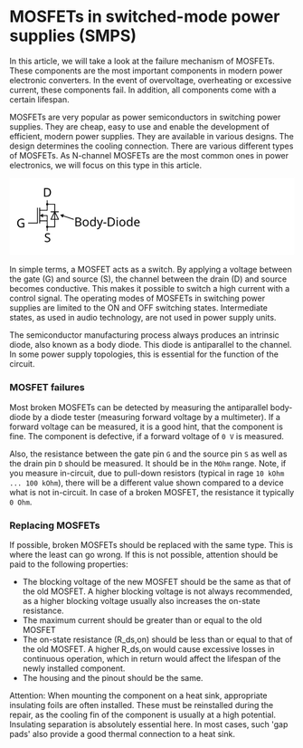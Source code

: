 # MOSFETs in switched-mode power supplies (SMPS)
In this article, we will take a look at the failure mechanism of MOSFETs. These components are the most important components in modern power electronic converters. In the event of overvoltage, overheating or excessive current, these components fail. In addition, all components come with a certain lifespan.

MOSFETs are very popular as power semiconductors in switching power supplies. They are cheap, easy to use and enable the development of efficient, modern power supplies. They are available in various designs. The design determines the cooling connection. There are various different types of MOSFETs. As N-channel MOSFETs are the most common ones in power electronics, we will focus on this type in this article.

![](figures/MOSFET.png)

In simple terms, a MOSFET acts as a switch. By applying a voltage between the gate (G) and source (S), the channel between the drain (D) and source becomes conductive. This makes it possible to switch a high current with a control signal. The operating modes of MOSFETs in switching power supplies are limited to the ON and OFF switching states. Intermediate states, as used in audio technology, are not used in power supply units. 

The semiconductor manufacturing process always produces an intrinsic diode, also known as a body diode. This diode is antiparallel to the channel. In some power supply topologies, this is essential for the function of the circuit. 

### MOSFET failures 
Most broken MOSFETs can be detected by measuring the antiparallel body-diode by a diode tester (measuring forward voltage by a multimeter). If a forward voltage can be measured, it is a good hint, that the component is fine. The component is defective, if a forward voltage of `0 V` is measured.

Also,  the resistance between the gate pin `G` and the source pin `S` as well as the drain pin `D` should be measured. It should be in the `MOhm` range. Note, if you measure in-circuit, due to pull-down resistors (typical in rage `10 kOhm ... 100 kOhm`), there will be a different value shown compared to a device what is not in-circuit. In case of a broken MOSFET, the resistance it typically `0 Ohm`.

### Replacing MOSFETs
If possible, broken MOSFETs should be replaced with the same type. This is where the least can go wrong. If this is not possible, attention should be paid to the following properties:
* The blocking voltage of the new MOSFET should be the same as that of the old MOSFET. A higher blocking voltage is not always recommended, as a higher blocking voltage usually also increases the on-state resistance.
 * The maximum current should be greater than or equal to the old MOSFET
 * The on-state resistance (R_ds,on) should be less than or equal to that of the old MOSFET. A higher R_ds,on would cause excessive losses in continuous operation, which in return would affect the lifespan of the newly installed component.
 * The housing and the pinout should be the same.

Attention: When mounting the component on a heat sink, appropriate insulating foils are often installed. These must be reinstalled during the repair, as the cooling fin of the component is usually at a high potential. Insulating separation is absolutely essential here. In most cases, such 'gap pads' also provide a good thermal connection to a heat sink.

